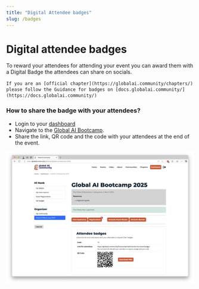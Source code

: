 ```yaml
---
title: "Digital Attendee badges"
slug: /badges
---
```


# Digital attendee badges

To reward your attendees for attending your event you can award them with a Digital Badge the attendees can share on socials.

```
If you are an [official chapter](https://globalai.community/chapters/) please follow the Guidance for badges on [docs.globalai.community/](https://docs.globalai.community/) 
```


### How to share the badge with your attendees?

- Login to your [dashboard](https://globalai.community/dashboard/global-ai-bootcamp-2025/) 
- Navigate to the [Global AI Bootcamp](https://globalai.community/dashboard/global-ai-bootcamp-2025/).
- Share the link, QR code and the code with your attendees at the end of the event.

![Attendee badge](img/attendee-badge.png)